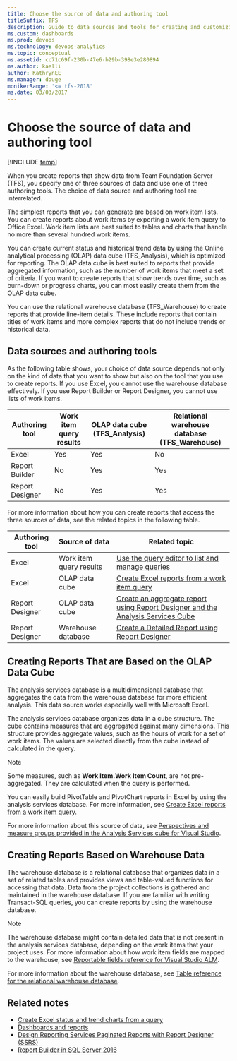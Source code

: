 ```yaml
---
title: Choose the source of data and authoring tool
titleSuffix: TFS
description: Guide to data sources and tools for creating and customizing reports - Team Foundation Server  
ms.custom: dashboards
ms.prod: devops
ms.technology: devops-analytics
ms.topic: conceptual
ms.assetid: cc71c69f-230b-47e6-b29b-398e3e280894
ms.author: kaelliauthor: KathrynEE
ms.manager: douge
monikerRange: '<= tfs-2018'
ms.date: 03/03/2017
---
```


# Choose the source of data and authoring tool

[!INCLUDE [temp](../_shared/tfs-report-platform-version.md)]

When you create reports that show data from Team Foundation Server (TFS), you specify one of three sources of data and use one of three authoring tools. The choice of data source and authoring tool are interrelated.

The simplest reports that you can generate are based on work item lists. You can create reports about work items by exporting a work item query to Office Excel. Work item lists are best suited to tables and charts that handle no more than several hundred work items.

You can create current status and historical trend data by using the Online analytical processing (OLAP) data cube (TFS\_Analysis), which is optimized for reporting. The OLAP data cube is best suited to reports that provide aggregated information, such as the number of work items that meet a set of criteria. If you want to create reports that show trends over time, such as burn-down or progress charts, you can most easily create them from the OLAP data cube.

You can use the relational warehouse database (TFS\_Warehouse) to create reports that provide line-item details. These include reports that contain titles of work items and more complex reports that do not include trends or historical data.

## Data sources and authoring tools

As the following table shows, your choice of data source depends not only on the kind of data that you want to show but also on the tool that you use to create reports. If you use Excel, you cannot use the warehouse database effectively. If you use Report Builder or Report Designer, you cannot use lists of work items.

|Authoring tool|Work item query results|OLAP data cube (TFS_Analysis)|Relational warehouse database (TFS_Warehouse)|
|---|---|---|---|
|Excel|Yes|Yes|No|
|Report Builder|No|Yes|Yes|
|Report Designer|No|Yes|Yes|

For more information about how you can create reports that access the three sources of data, see the related topics in the following table.

|Authoring tool|Source of data|Related topic|
|---|---|---|
|Excel|Work item query results|[Use the query editor to list and manage queries](../../boards/queries/using-queries.md)|
|Excel|OLAP data cube|[Create Excel reports from a work item query](../excel/create-status-and-trend-excel-reports.md)|
|Report Designer|OLAP data cube|[Create an aggregate report using Report Designer and the Analysis Services Cube](../sql-reports/create-aggregate-report-report-designer-analysis-services-cube.md) </li></ul>|
|Report Designer|Warehouse database|[Create a Detailed Report using Report Designer](../sql-reports/create-a-detailed-report-using-report-designer.md)|

## Creating Reports That are Based on the OLAP Data Cube

The analysis services database is a multidimensional database that aggregates the data from the warehouse database for more efficient analysis. This data source works especially well with Microsoft Excel.

The analysis services database organizes data in a cube structure. The cube contains measures that are aggregated against many dimensions. This structure provides aggregate values, such as the hours of work for a set of work items. The values are selected directly from the cube instead of calculated in the query.

> [!NOTE]
> Some measures, such as **Work Item.Work Item Count**, are not pre-aggregated. They are calculated when the query is performed.


You can easily build PivotTable and PivotChart reports in Excel by using the analysis services database. For more information, see [Create Excel reports from a work item query](../excel/create-status-and-trend-excel-reports.md).

For more information about this source of data, see [Perspectives and measure groups provided in the Analysis Services cube for Visual Studio](../sql-reports/perspective-measure-groups-cube.md).

## Creating Reports Based on Warehouse Data

The warehouse database is a relational database that organizes data in a set of related tables and provides views and table-valued functions for accessing that data. Data from the project collections is gathered and maintained in the warehouse database. If you are familiar with writing Transact-SQL queries, you can create reports by using the warehouse database.

> [!NOTE]   
> The warehouse database might contain detailed data that is not present in the analysis services database, depending on the work items that your project uses. For more information about how work item fields are mapped to the warehouse, see [Reportable fields reference for Visual Studio ALM](../../reference/xml/reportable-fields-reference.md).


For more information about the warehouse database, see [Table reference for the relational warehouse database](../sql-reports/table-reference-relational-warehouse-database.md).

## Related notes

- [Create Excel status and trend charts from a query](../excel/create-status-and-trend-excel-reports.md)
- [Dashboards and reports](overview.md)
- [Design Reporting Services Paginated Reports with Report Designer (SSRS)](https://msdn.microsoft.com/library/ms156280.aspx) 
- [Report Builder in SQL Server 2016](https://msdn.microsoft.com/library/dd220460.aspx)

